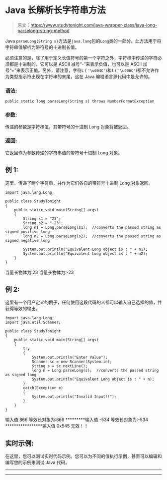# Java 长解析长字符串方法

> 原文：<https://www.studytonight.com/java-wrapper-class/java-long-parselong-string-method>

Java `parseLong(String s)`方法是`java.lang`包的`Long`类的一部分。此方法用于将字符串值解析为带符号的十进制长值。

必须注意的是，除了用于定义长值符号的第一个字符之外，字符串中传递的字符必须都是十进制的。它可以是 ASCII 减号“-”来表示负值，也可以是 ASCII 加号“+”来表示正值。另外，请注意，字符`L` ( `'\u004C'`)和`l` ( `'\u006C'`)都不允许作为类型指示符出现在字符串的末尾，这在 Java 编程语言源代码中是允许的。

### 语法:

```
public static long parseLong(String s) throws NumberFormatException
```

### 参数:

传递的参数是字符串值，其带符号的十进制 Long 对象将被返回。

### 返回:

它返回作为参数传递的字符串值的带符号十进制 Long 对象。

## 例 1:

这里，传递了两个字符串，并作为它们各自的带符号十进制 Long 对象返回。

```
import java.lang.Long;

public class StudyTonight 
{  
	public static void main(String[] args) 
	{  
		String s1 = "23"; 
		String s2 = "-23";
		long n1 = Long.parseLong(s1);  //converts the passed string as signed positive long
		long n2 = Long.parseLong(s2);  //converts the passed string as signed negative long

		System.out.println("Equivalent Long object is : " + n1);
		System.out.println("Equivalent Long object is : " + n2);
	}  
} 
```

当量长物体为:23
当量长物体为:-23

## 例 2:

这里有一个用户定义的例子，任何使用这段代码的人都可以输入自己选择的值，并获得等效的输出。

```
import java.lang.Long;
import java.util.Scanner;

public class StudyTonight 
{  
	public static void main(String[] args) 
	{
		try
		{
			System.out.println("Enter Value");
			Scanner sc = new Scanner(System.in);
			String s = sc.nextLine();
			long n = Long.parseLong(s);  //converts the passed string as signed long
			System.out.println("Equivalent Long object is : " + n);
		}
		catch(Exception e)
		{
			System.out.println("Invalid Input!!");
		}
	}  
}
```

输入值
866
等效长对象为:866
*********输入值
-534
等效长对象为:-534
*****************输入值
0x545
无效！！

## 实时示例:

在这里，您可以测试实时代码示例。您可以为不同的值执行示例，甚至可以编辑和编写您的示例来测试 Java 代码。

* * *

* * *